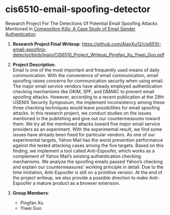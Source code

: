 # cis6510-email-spoofing-detector

Research Project For The Detections Of Potential Email Spoofing Attacks Mentioned in [Composition Kills: A Case Study of Email Sender Authentication](https://www.usenix.org/conference/usenixsecurity20/presentation/chen-jianjun)

1. __Research Project Final Writeup__: 
https://github.com/AlanXu12/cis6510-email-spoofing-detector/blob/main/CIS6510_Project_Writeup_Pingfan_Xu_Yiwei_Guo.pdf

2. __Project Description__:  
Email is one of the most important and frequently used means of daily communication. With the convenience of email communication, email spoofing raises concerns for communication security when using email. The major email service vendors have already employed authentication checking mechanisms like DKIM, SPF, and DMARC to prevent email spoofing attacks. However, according to a recent publication at the 29th USENIX Security Symposium, the implement inconsistency among these three checking techniques would leave possibilities for email spoofing attacks. In this research project, we conduct studies on the issues mentioned in the publishing and give out our countermeasures toward them. We try all the mentioned attacks toward five major email service providers as an experiment. With the experimental result, we find some issues have already been fixed for particular vendors. As one of our experimental targets, Yahoo Mail has the worst prevention performance against the tested attacking cases among the five targets. Based on this finding, we implement a tool called Anti-Espoofer, which works as a complement of Yahoo Mail’s existing authentication checking mechanisms. We analyze the spoofing emails passed Yahoo’s checking and explain our countermeasures’ working principle in detail. Due to the time limitation, Anti-Espoofer is still on a primitive version. At the end of the project writeup, we also provide a possible direction to make Anti-Espoofer a mature product as a browser extension.

3. __Group Members__:
   * Pingfan Xu
   * Yiwei Guo
